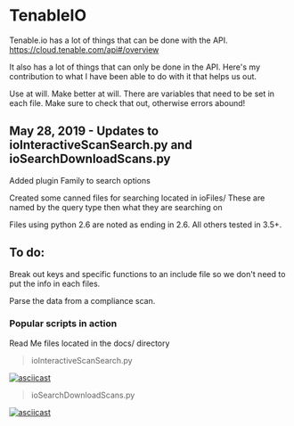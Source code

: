 # TenableIO
Tenable.io has a lot of things that can be done with the API.  https://cloud.tenable.com/api#/overview  

It also has a lot of things that can only be done in the API.  Here's my contribution to what I have been able to do with it that helps us out.

Use at will.  Make better at will.  There are variables that need to be set in each file.  Make sure to check that out, otherwise errors abound!

## May 28, 2019 - Updates to ioInteractiveScanSearch.py and ioSearchDownloadScans.py

Added plugin Family to search options

Created some canned files for searching located in ioFiles/  These are named by the query type then what they are searching on

Files using python 2.6 are noted as ending in 2.6.  All others tested in 3.5+.

## To do:

Break out keys and specific functions to an include file so we don't need to put the info in each files.

Parse the data from a compliance scan.


### Popular scripts in action

Read Me files located in the docs/ directory

> ioInteractiveScanSearch.py

[![asciicast](https://asciinema.org/a/242579.svg)](https://asciinema.org/a/242579)

> ioSearchDownloadScans.py

[![asciicast](https://asciinema.org/a/242426.svg)](https://asciinema.org/a/242426)
